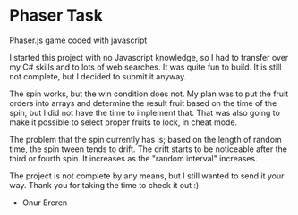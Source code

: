 # Phaser Task
 Phaser.js game coded with javascript

I started this project with no Javascript knowledge, so I had to transfer over my C# skills and to lots of web searches. It was quite fun to build. It is still not complete, but I decided to submit it anyway.

The spin works, but the win condition does not. My plan was to put the fruit orders into arrays and determine the result fruit based on the time of the spin, but I did not have the time to implement that. That was also going to make it possible to select proper fruits to lock, in cheat mode.

The problem that the spin currently has is; based on the length of random time, the spin tween tends to drift. The drift starts to be noticeable after the third or fourth spin. It increases as the "random interval" increases.

The project is not complete by any means, but I still wanted to send it your way. Thank you for taking the time to check it out :)

- Onur Ereren